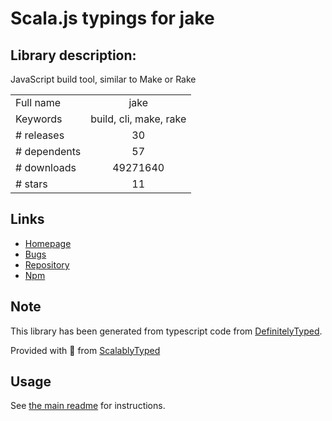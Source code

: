 
# Scala.js typings for jake


## Library description:
JavaScript build tool, similar to Make or Rake

|                    |                 |
| ------------------ | :-------------: |
| Full name          | jake |
| Keywords           | build, cli, make, rake |
| # releases         | 30 |
| # dependents       | 57 |
| # downloads        | 49271640 |
| # stars            | 11 |

## Links
- [Homepage](https://github.com/jakejs/jake#readme)
- [Bugs](https://github.com/jakejs/jake/issues)
- [Repository](https://github.com/jakejs/jake)
- [Npm](https://www.npmjs.com/package/jake)
    


## Note
This library has been generated from typescript code from [DefinitelyTyped](https://definitelytyped.org).

Provided with :purple_heart: from [ScalablyTyped](https://github.com/oyvindberg/ScalablyTyped)

## Usage
See [the main readme](../../readme.md) for instructions.



